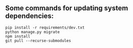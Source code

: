 ## Some commands for updating system dependencies:

```
pip install -r requirements/dev.txt
python manage.py migrate
npm install
git pull --recurse-submodules
```
